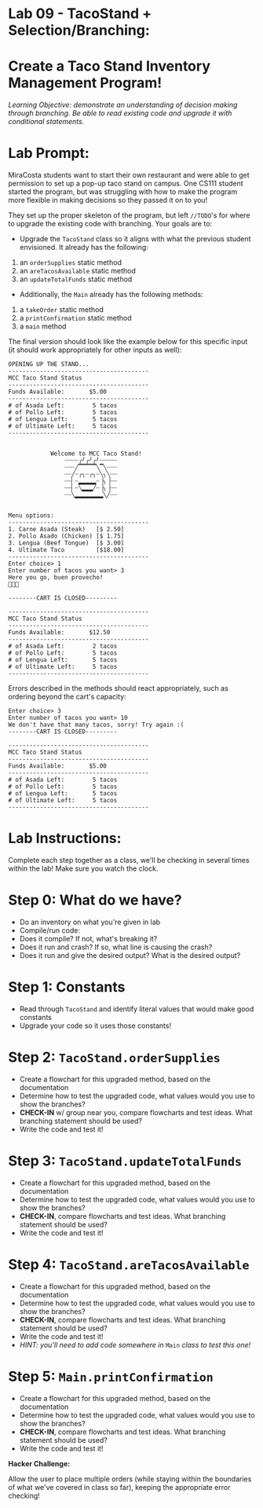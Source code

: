 # Lab 09 - TacoStand + Selection/Branching:

# Create a Taco Stand Inventory Management Program!

_Learning Objective: demonstrate an understanding of decision making through branching. Be able to read existing code and upgrade it with conditional statements._

 

# Lab Prompt:

MiraCosta students want to start their own restaurant and were able to get permission to set up a pop-up taco stand on campus. One CS111 student started the program, but was struggling with how to make the program more flexible in making decisions so they passed it on to you!

They set up the proper skeleton of the program, but left `//TODO`'s for where to upgrade the existing code with branching.  Your goals are to:

- Upgrade the `TacoStand` class so it aligns with what the previous student envisioned. It already has the following:
1. an `orderSupplies` static method
2. an `areTacosAvailable` static method
3. an `updateTotalFunds` static method
- Additionally, the `Main` already has the following methods:
1. a `takeOrder` static method
2. a `printConfirmation` static method
3. a `main` method

The final version should look like the example below for this specific input (it should work appropriately for other inputs as well):

    OPENING UP THE STAND...
    ----------------------------------------
    MCC Taco Stand Status
    ----------------------------------------
    Funds Available:       $5.00   
    ----------------------------------------
    # of Asada Left:        5 tacos
    # of Pollo Left:        5 tacos
    # of Lengua Left:       5 tacos
    # of Ultimate Left:     5 tacos
    ----------------------------------------


                Welcome to MCC Taco Stand!
                    ┈┈┈┈╭╯╭╯╭╯┈┈┈┈┈
                    ┈┈┈╱▔▔▔▔▔╲▔╲┈┈┈
                    ┈┈╱┈╭╮┈╭╮┈╲╮╲┈┈
                    ┈┈▏┈▂▂▂▂▂┈▕╮▕┈┈
                    ┈┈▏┈╲▂▂▂╱┈▕╮▕┈┈
                    ┈┈╲▂▂▂▂▂▂▂▂╲╱┈┈


    Menu options:
    ----------------------------------------
    1. Carne Asada (Steak)   [$ 2.50]
    2. Pollo Asado (Chicken) [$ 1.75]
    3. Lengua (Beef Tongue)  [$ 3.00]
    4. Ultimate Taco         [$18.00]
    ----------------------------------------
    Enter choice> 1
    Enter number of tacos you want> 3
    Here you go, buen provecho!
    🌮🌮🌮

    --------CART IS CLOSED---------

    ----------------------------------------
    MCC Taco Stand Status
    ----------------------------------------
    Funds Available:       $12.50  
    ----------------------------------------
    # of Asada Left:        2 tacos
    # of Pollo Left:        5 tacos
    # of Lengua Left:       5 tacos
    # of Ultimate Left:     5 tacos
    ----------------------------------------

Errors described in the methods should react appropriately, such as ordering beyond the cart's capacity:

    Enter choice> 3
    Enter number of tacos you want> 10
    We don't have that many tacos, sorry! Try again :(
    --------CART IS CLOSED---------

    ----------------------------------------
    MCC Taco Stand Status
    ----------------------------------------
    Funds Available:       $5.00   
    ----------------------------------------
    # of Asada Left:        5 tacos
    # of Pollo Left:        5 tacos
    # of Lengua Left:       5 tacos
    # of Ultimate Left:     5 tacos
    ----------------------------------------


# Lab Instructions:

Complete each step together as a class, we'll be checking in several times within the lab! Make sure you watch the clock.

# Step 0: What do we have?

- Do an inventory on what you're given in lab
- Compile/run code:
- Does it compile? If not, what's breaking it?
- Does it run and crash? If so, what line is causing the crash?
- Does it run and give the desired output? What is the desired output?

# Step 1: Constants

- Read through `TacoStand` and identify literal values that would make good constants
- Upgrade your code so it uses those constants!

# Step 2: `TacoStand.orderSupplies`

- Create a flowchart for this upgraded method, based on the documentation 
- Determine how to test the upgraded code, what values would you use to show the branches?
- **CHECK-IN** w/ group near you, compare flowcharts and test ideas. What branching statement should be used?
- Write the code and test it!

# Step 3: `TacoStand.updateTotalFunds`

- Create a flowchart for this upgraded method, based on the documentation
- Determine how to test the upgraded code, what values would you use to show the branches?
- **CHECK-IN**, compare flowcharts and test ideas. What branching statement should be used?
- Write the code and test it!

# Step 4: `TacoStand.areTacosAvailable`

- Create a flowchart for this upgraded method, based on the documentation
- Determine how to test the upgraded code, what values would you use to show the branches?
- **CHECK-IN**, compare flowcharts and test ideas. What branching statement should be used?
- Write the code and test it!
- _HINT: you'll need to add code somewhere in_ `Main` _class to test this one!_

# Step 5: `Main.printConfirmation`

- Create a flowchart for this upgraded method, based on the documentation
- Determine how to test the upgraded code, what values would you use to show the branches?
- **CHECK-IN**, compare flowcharts and test ideas. What branching statement should be used?
- Write the code and test it!

**Hacker Challenge:**

Allow the user to place multiple orders (while staying within the boundaries of what we've covered in class so far), keeping the appropriate error checking!

